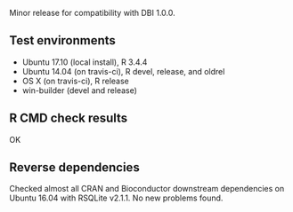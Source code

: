 Minor release for compatibility with DBI 1.0.0.

## Test environments

* Ubuntu 17.10 (local install), R 3.4.4
* Ubuntu 14.04 (on travis-ci), R devel, release, and oldrel
* OS X (on travis-ci), R release
* win-builder (devel and release)

## R CMD check results

OK

## Reverse dependencies

Checked almost all CRAN and Bioconductor downstream dependencies on Ubuntu 16.04
with RSQLite v2.1.1. No new problems found.
